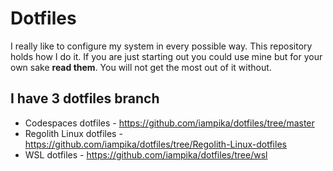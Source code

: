# Dotfiles

I really like to configure my system in every possible way. This repository
holds how I do it. If you are just starting out you could use mine but for your own sake **read them**. You
will not get the most out of it without.

## I have 3 dotfiles branch

- Codespaces dotfiles - <https://github.com/iampika/dotfiles/tree/master>
- Regolith Linux dotfiles - <https://github.com/iampika/dotfiles/tree/Regolith-Linux-dotfiles>
- WSL dotfiles - <https://github.com/iampika/dotfiles/tree/wsl>
